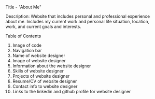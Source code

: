 Title - "About Me"

Description: Website that includes personal and professional experience about me.  Includes my current work and personal life situation, location, work, and current goals and interests.  

Table of Contents

1. Image of code
2. Navigation bar
3. Name of website designer
4. Image of website designer
5. Information about the website designer
6. Skills of website designer
7. Projects of website designer
8. Resume/CV of website designer
9. Contact info to website designer
10. Links to the linkedin and github profile for website designer
